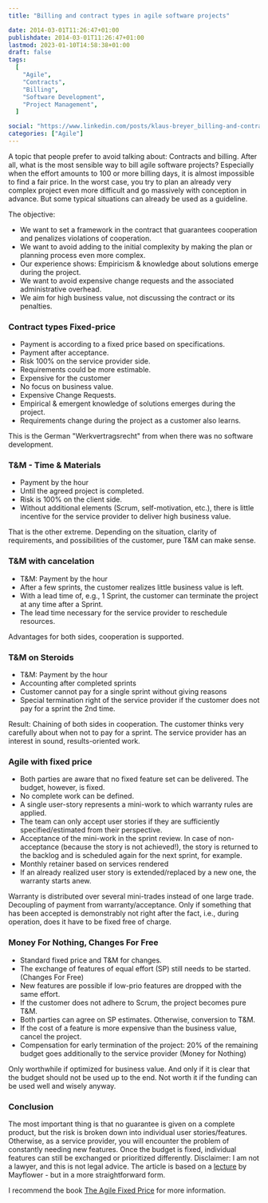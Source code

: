 ```yaml
---
title: "Billing and contract types in agile software projects"

date: 2014-03-01T11:26:47+01:00
publishdate: 2014-03-01T11:26:47+01:00
lastmod: 2023-01-10T14:58:38+01:00
draft: false
tags:
  [
    "Agile",
    "Contracts",
    "Billing",
    "Software Development",
    "Project Management",
  ]

social: "https://www.linkedin.com/posts/klaus-breyer_billing-and-contract-types-in-agile-software-activity-7036240860795019264-VPK7"
categories: ["Agile"]
---
```


A topic that people prefer to avoid talking about: Contracts and billing. After all, what is the most sensible way to bill agile software projects? Especially when the effort amounts to 100 or more billing days, it is almost impossible to find a fair price. In the worst case, you try to plan an already very complex project even more difficult and go massively with conception in advance. But some typical situations can already be used as a guideline.

The objective:

- We want to set a framework in the contract that guarantees cooperation and penalizes violations of cooperation.
- We want to avoid adding to the initial complexity by making the plan or planning process even more complex.
- Our experience shows: Empiricism & knowledge about solutions emerge during the project.
- We want to avoid expensive change requests and the associated administrative overhead.
- We aim for high business value, not discussing the contract or its penalties.

### Contract types Fixed-price

- Payment is according to a fixed price based on specifications.
- Payment after acceptance.
- Risk 100% on the service provider side.
- Requirements could be more estimable.
- Expensive for the customer
- No focus on business value.
- Expensive Change Requests.
- Empirical & emergent knowledge of solutions emerges during the project.
- Requirements change during the project as a customer also learns.

This is the German "Werkvertragsrecht" from when there was no software development.

### T&M - Time & Materials

- Payment by the hour
- Until the agreed project is completed.
- Risk is 100% on the client side.
- Without additional elements (Scrum, self-motivation, etc.), there is little incentive for the service provider to deliver high business value.

That is the other extreme. Depending on the situation, clarity of requirements, and possibilities of the customer, pure T&M can make sense.

### T&M with cancelation

- T&M: Payment by the hour
- After a few sprints, the customer realizes little business value is left.
- With a lead time of, e.g., 1 Sprint, the customer can terminate the project at any time after a Sprint.
- The lead time necessary for the service provider to reschedule resources.

Advantages for both sides, cooperation is supported.

### T&M on Steroids

- T&M: Payment by the hour
- Accounting after completed sprints
- Customer cannot pay for a single sprint without giving reasons
- Special termination right of the service provider if the customer does not pay for a sprint the 2nd time.

Result: Chaining of both sides in cooperation. The customer thinks very carefully about when not to pay for a sprint. The service provider has an interest in sound, results-oriented work.

### Agile with fixed price

- Both parties are aware that no fixed feature set can be delivered. The budget, however, is fixed.
- No complete work can be defined.
- A single user-story represents a mini-work to which warranty rules are applied.
- The team can only accept user stories if they are sufficiently specified/estimated from their perspective.
- Acceptance of the mini-work in the sprint review. In case of non-acceptance (because the story is not achieved!), the story is returned to the backlog and is scheduled again for the next sprint, for example.
- Monthly retainer based on services rendered
- If an already realized user story is extended/replaced by a new one, the warranty starts anew.

Warranty is distributed over several mini-trades instead of one large trade. Decoupling of payment from warranty/acceptance. Only if something that has been accepted is demonstrably not right after the fact, i.e., during operation, does it have to be fixed free of charge.

### Money For Nothing, Changes For Free

- Standard fixed price and T&M for changes.
- The exchange of features of equal effort (SP) still needs to be started. (Changes For Free)
- New features are possible if low-prio features are dropped with the same effort.
- If the customer does not adhere to Scrum, the project becomes pure T&M.
- Both parties can agree on SP estimates. Otherwise, conversion to T&M.
- If the cost of a feature is more expensive than the business value, cancel the project.
- Compensation for early termination of the project: 20% of the remaining budget goes additionally to the service provider (Money for Nothing)

Only worthwhile if optimized for business value. And only if it is clear that the budget should not be used up to the end. Not worth it if the funding can be used well and wisely anyway.

### Conclusion

The most important thing is that no guarantee is given on a complete product, but the risk is broken down into individual user stories/features. Otherwise, as a service provider, you will encounter the problem of constantly needing new features. Once the budget is fixed, individual features can still be exchanged or prioritized differently. Disclaimer: I am not a lawyer, and this is not legal advice. The article is based on a [lecture][1] by Mayflower - but in a more straightforward form.

I recommend the book [The Agile Fixed Price][2] for more information.

[1]: http://de.slideshare.net/BjoernSchotte/vertraege-in-agilen-projekten?
[2]: https://amzn.to/40IlOUl
